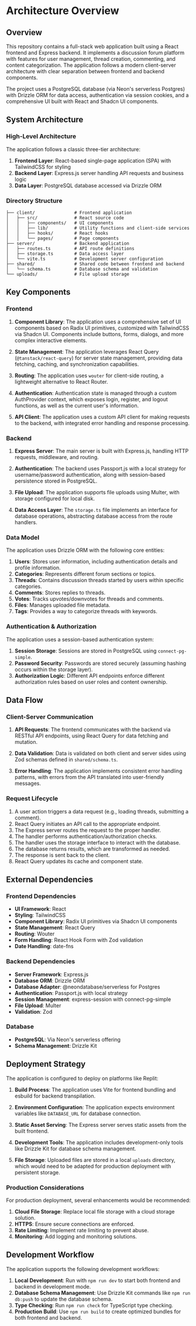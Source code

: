# Architecture Overview

## Overview

This repository contains a full-stack web application built using a React frontend and Express backend. It implements a discussion forum platform with features for user management, thread creation, commenting, and content categorization. The application follows a modern client-server architecture with clear separation between frontend and backend components.

The project uses a PostgreSQL database (via Neon's serverless Postgres) with Drizzle ORM for data access, authentication via session cookies, and a comprehensive UI built with React and Shadcn UI components.

## System Architecture

### High-Level Architecture

The application follows a classic three-tier architecture:

1. **Frontend Layer**: React-based single-page application (SPA) with TailwindCSS for styling
2. **Backend Layer**: Express.js server handling API requests and business logic
3. **Data Layer**: PostgreSQL database accessed via Drizzle ORM

### Directory Structure

```
├── client/               # Frontend application
│   ├── src/              # React source code
│   │   ├── components/   # UI components
│   │   ├── lib/          # Utility functions and client-side services
│   │   ├── hooks/        # React hooks
│   │   └── pages/        # Page components
├── server/               # Backend application
│   ├── routes.ts         # API route definitions
│   ├── storage.ts        # Data access layer
│   └── vite.ts           # Development server configuration
├── shared/               # Shared code between frontend and backend
│   └── schema.ts         # Database schema and validation
└── uploads/              # File upload storage
```

## Key Components

### Frontend

1. **Component Library**: The application uses a comprehensive set of UI components based on Radix UI primitives, customized with TailwindCSS via Shadcn UI. Components include buttons, forms, dialogs, and more complex interactive elements.

2. **State Management**: The application leverages React Query (`@tanstack/react-query`) for server state management, providing data fetching, caching, and synchronization capabilities.

3. **Routing**: The application uses `wouter` for client-side routing, a lightweight alternative to React Router.

4. **Authentication**: Authentication state is managed through a custom AuthProvider context, which exposes login, register, and logout functions, as well as the current user's information.

5. **API Client**: The application uses a custom API client for making requests to the backend, with integrated error handling and response processing.

### Backend

1. **Express Server**: The main server is built with Express.js, handling HTTP requests, middleware, and routing.

2. **Authentication**: The backend uses Passport.js with a local strategy for username/password authentication, along with session-based persistence stored in PostgreSQL.

3. **File Upload**: The application supports file uploads using Multer, with storage configured for local disk.

4. **Data Access Layer**: The `storage.ts` file implements an interface for database operations, abstracting database access from the route handlers.

### Data Model

The application uses Drizzle ORM with the following core entities:

1. **Users**: Stores user information, including authentication details and profile information.
2. **Categories**: Represents different forum sections or topics.
3. **Threads**: Contains discussion threads started by users within specific categories.
4. **Comments**: Stores replies to threads.
5. **Votes**: Tracks upvotes/downvotes for threads and comments.
6. **Files**: Manages uploaded file metadata.
7. **Tags**: Provides a way to categorize threads with keywords.

### Authentication & Authorization

The application uses a session-based authentication system:

1. **Session Storage**: Sessions are stored in PostgreSQL using `connect-pg-simple`.
2. **Password Security**: Passwords are stored securely (assuming hashing occurs within the storage layer).
3. **Authorization Logic**: Different API endpoints enforce different authorization rules based on user roles and content ownership.

## Data Flow

### Client-Server Communication

1. **API Requests**: The frontend communicates with the backend via RESTful API endpoints, using React Query for data fetching and mutation.

2. **Data Validation**: Data is validated on both client and server sides using Zod schemas defined in `shared/schema.ts`.

3. **Error Handling**: The application implements consistent error handling patterns, with errors from the API translated into user-friendly messages.

### Request Lifecycle

1. A user action triggers a data request (e.g., loading threads, submitting a comment).
2. React Query initiates an API call to the appropriate endpoint.
3. The Express server routes the request to the proper handler.
4. The handler performs authentication/authorization checks.
5. The handler uses the storage interface to interact with the database.
6. The database returns results, which are transformed as needed.
7. The response is sent back to the client.
8. React Query updates its cache and component state.

## External Dependencies

### Frontend Dependencies

- **UI Framework**: React
- **Styling**: TailwindCSS
- **Component Library**: Radix UI primitives via Shadcn UI components
- **State Management**: React Query
- **Routing**: Wouter
- **Form Handling**: React Hook Form with Zod validation
- **Date Handling**: date-fns

### Backend Dependencies

- **Server Framework**: Express.js
- **Database ORM**: Drizzle ORM
- **Database Adapter**: @neondatabase/serverless for Postgres
- **Authentication**: Passport.js with local strategy
- **Session Management**: express-session with connect-pg-simple
- **File Upload**: Multer
- **Validation**: Zod

### Database

- **PostgreSQL**: Via Neon's serverless offering
- **Schema Management**: Drizzle Kit

## Deployment Strategy

The application is configured to deploy on platforms like Replit:

1. **Build Process**: The application uses Vite for frontend bundling and esbuild for backend transpilation.

2. **Environment Configuration**: The application expects environment variables like `DATABASE_URL` for database connection.

3. **Static Asset Serving**: The Express server serves static assets from the built frontend.

4. **Development Tools**: The application includes development-only tools like Drizzle Kit for database schema management.

5. **File Storage**: Uploaded files are stored in a local `uploads` directory, which would need to be adapted for production deployment with persistent storage.

### Production Considerations

For production deployment, several enhancements would be recommended:

1. **Cloud File Storage**: Replace local file storage with a cloud storage solution.
2. **HTTPS**: Ensure secure connections are enforced.
3. **Rate Limiting**: Implement rate limiting to prevent abuse.
4. **Monitoring**: Add logging and monitoring solutions.

## Development Workflow

The application supports the following development workflows:

1. **Local Development**: Run with `npm run dev` to start both frontend and backend in development mode.
2. **Database Schema Management**: Use Drizzle Kit commands like `npm run db:push` to update the database schema.
3. **Type Checking**: Run `npm run check` for TypeScript type checking.
4. **Production Build**: Use `npm run build` to create optimized bundles for both frontend and backend.